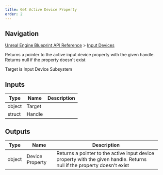 ```yaml
---
title: Get Active Device Property
order: 2
---
```

## Navigation

[Unreal Engine Blueprint API Reference](https://dev.epicgames.com/documentation/en-us/unreal-engine/BlueprintAPI) > [Input Devices](https://dev.epicgames.com/documentation/en-us/unreal-engine/BlueprintAPI/InputDevices)

Returns a pointer to the active input device property with the given handle. Returns null if the property doesn't exist

Target is Input Device Subsystem

## Inputs

| Type | Name | Description |
| --- | --- | --- |
| object | Target |  |
| struct | Handle |  |

## Outputs

| Type | Name | Description |
| --- | --- | --- |
| object | Device Property | Returns a pointer to the active input device property with the given handle. Returns null if the property doesn't exist |

